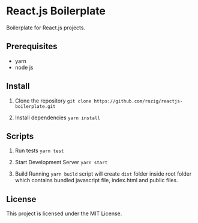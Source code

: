 # React.js Boilerplate

Boilerplate for React.js projects.

## Prerequisites
 - yarn
 - node js

## Install
1. Clone the repository
`git clone https://github.com/rozig/reactjs-boilerplate.git`

2. Install dependencies
`yarn install`

## Scripts
1. Run tests
`yarn test`

2. Start Development Server
`yarn start`

3. Build
Running `yarn build` script will create `dist` folder inside root folder which contains bundled javascript file, index.html and public files.

## License
This project is licensed under the MIT License.
